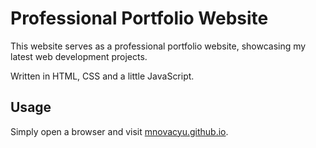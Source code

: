 # Professional Portfolio Website
This website serves as a professional portfolio website, showcasing my latest web development projects.

Written in HTML, CSS and a little JavaScript.

## Usage
Simply open a browser and visit [mnovacyu.github.io](https://mnovacyu.github.io).

